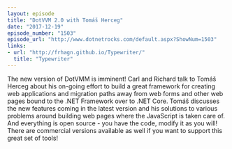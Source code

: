 ```yaml
---
layout: episode
title: "DotVVM 2.0 with Tomáš Herceg"
date: "2017-12-19"
episode_number: "1503"
episode_url: "http://www.dotnetrocks.com/default.aspx?ShowNum=1503"
links:
- url: "http://frhagn.github.io/Typewriter/"
  title: "Typewriter"
---
```


The new version of DotVMM is imminent! Carl and Richard talk to Tomáš Herceg about his on-going effort to build a great framework for creating web applications and migration paths away from web forms and other web pages bound to the .NET Framework over to .NET Core. Tomáš discusses the new features coming in the latest version and his solutions to various problems around building web pages where the JavaScript is taken care of. And everything is open source - you have the code, modify it as you will! There are commercial versions available as well if you want to support this great set of tools!
